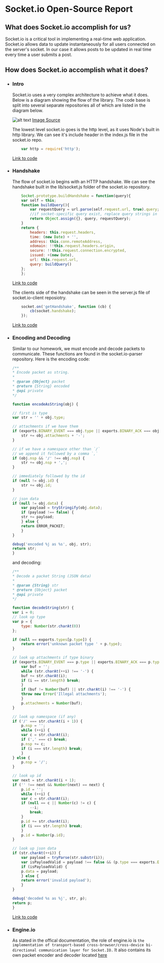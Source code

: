 # Socket.io Open-Source Report

## What does Socket.io accomplish for us?

Socket.io is a critical tool in implementing a real-time web application. Socket.io allows data to update instantaneously for all users connected on the server's socket. In our case it allows posts to be updated in real time every time a user submits a post.

## How does Socket.io accomplish what it does?

* ### Intro 
    Socket.io uses a very complex architecture to achieve what it does. Below is a diagram showing the flow of the library. The code base is split into several separate repositories all of which are listed in the diagram below.

    ![alt text](https://socket.io/images/dependencies.jpg "Socket.io architecture")
    [Image Source][image]

    The lowest level socket.io goes is the http level, as it uses Node's built in http library. We can see it's include header in the index.js file in the socket.io repo.
    ```javascript
        var http = require('http');
    ```
    [Link to code][intro]

* ### Handshake

    The flow of socket.io begins with an HTTP handshake. We can see the handshake built in the lib/socket.js folder of the socket.io repository.

    ```javascript
        Socket.prototype.buildHandshake = function(query){
        var self = this;
        function buildQuery(){
            var requestQuery = url.parse(self.request.url, true).query;
            //if socket-specific query exist, replace query strings in requestQuery
            return Object.assign({}, query, requestQuery);
        }
        return {
            headers: this.request.headers,
            time: (new Date) + '',
            address: this.conn.remoteAddress,
            xdomain: !!this.request.headers.origin,
            secure: !!this.request.connection.encrypted,
            issued: +(new Date),
            url: this.request.url,
            query: buildQuery()
        };
        };
    ```
    [Link to code][http]

    The clients side of the handshake can be seen in the server.js file of socket.io-client reposiotry.
    ```javascript
        socket.on('getHandshake', function (cb) {
            cb(socket.handshake);
        });
    ```
    [Link to code][client-http]
        

* ### Encoding and Decoding
    Similar to our homework, we must encode and decode packets to communicate. These functions are found in the socket.io-parser repository.
    Here is the encoding code:
    ```javascript
    /**
    * Encode packet as string.
    *
    * @param {Object} packet
    * @return {String} encoded
    * @api private
    */

    function encodeAsString(obj) {

    // first is type
    var str = '' + obj.type;

    // attachments if we have them
    if (exports.BINARY_EVENT === obj.type || exports.BINARY_ACK === obj.type) {
        str += obj.attachments + '-';
    }

    // if we have a namespace other than `/`
    // we append it followed by a comma `,`
    if (obj.nsp && '/' !== obj.nsp) {
        str += obj.nsp + ',';
    }

    // immediately followed by the id
    if (null != obj.id) {
        str += obj.id;
    }

    // json data
    if (null != obj.data) {
        var payload = tryStringify(obj.data);
        if (payload !== false) {
        str += payload;
        } else {
        return ERROR_PACKET;
        }
    }

    debug('encoded %j as %s', obj, str);
    return str;
    }

    ```

    and decoding:

    ```javascript
    /**
    * Decode a packet String (JSON data)
    *
    * @param {String} str
    * @return {Object} packet
    * @api private
    */

    function decodeString(str) {
    var i = 0;
    // look up type
    var p = {
        type: Number(str.charAt(0))
    };

    if (null == exports.types[p.type]) {
        return error('unknown packet type ' + p.type);
    }

    // look up attachments if type binary
    if (exports.BINARY_EVENT === p.type || exports.BINARY_ACK === p.type) {
        var buf = '';
        while (str.charAt(++i) !== '-') {
        buf += str.charAt(i);
        if (i == str.length) break;
        }
        if (buf != Number(buf) || str.charAt(i) !== '-') {
        throw new Error('Illegal attachments');
        }
        p.attachments = Number(buf);
    }

    // look up namespace (if any)
    if ('/' === str.charAt(i + 1)) {
        p.nsp = '';
        while (++i) {
        var c = str.charAt(i);
        if (',' === c) break;
        p.nsp += c;
        if (i === str.length) break;
        }
    } else {
        p.nsp = '/';
    }

    // look up id
    var next = str.charAt(i + 1);
    if ('' !== next && Number(next) == next) {
        p.id = '';
        while (++i) {
        var c = str.charAt(i);
        if (null == c || Number(c) != c) {
            --i;
            break;
        }
        p.id += str.charAt(i);
        if (i === str.length) break;
        }
        p.id = Number(p.id);
    }

    // look up json data
    if (str.charAt(++i)) {
        var payload = tryParse(str.substr(i));
        var isPayloadValid = payload !== false && (p.type === exports.ERROR || isArray(payload));
        if (isPayloadValid) {
        p.data = payload;
        } else {
        return error('invalid payload');
        }
    }

    debug('decoded %s as %j', str, p);
    return p;
    }
    ```

    [Link to code][encode]

* ### Engine.io

    As stated in the offical documentation, the role of engine.io is ```the implementation of transport-based cross-browser/cross-device bi-directional communication layer for Socket.IO.``` It also contains its own packet encoder and decoder located [here][engineio]

[image]:https://socket.io/images/dependencies.jpg
[intro]:https://github.com/socketio/socket.io/blob/df05b73bb93d7c34c758504001f869cb156703d5/lib/index.js#L7
[http]:https://github.com/expressjs/express/blob/c0136d8b48dd3526c58b2ad8666fb4b12b55116c/lib/router/route.js#L98
[client-http]:https://github.com/socketio/socket.io-client/blob/8372591652260f88987c467b94573a144ee4db63/test/support/server.js#L145
[encode]:https://github.com/socketio/socket.io-parser/blob/652402a8568c2138da3c27c96756b32efca6c4bf/index.js#L139
[engineio]:https://github.com/socketio/engine.io-parser/blob/master/lib/index.js
